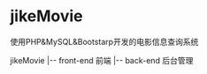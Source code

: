 # jikeMovie
使用PHP&amp;MySQL&amp;Bootstarp开发的电影信息查询系统

jikeMovie
    |-- front-end 前端
    |-- back-end 后台管理